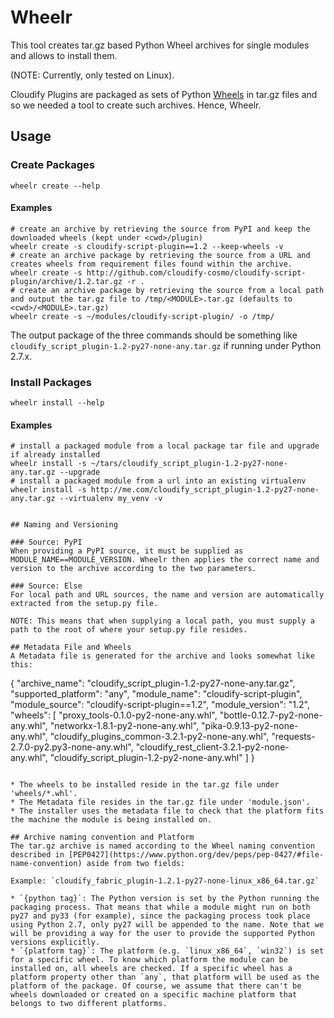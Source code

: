 # Wheelr

This tool creates tar.gz based Python Wheel archives for single modules and allows to install them.

(NOTE: Currently, only tested on Linux).

Cloudify Plugins are packaged as sets of Python [Wheels](https://packaging.python.org/en/latest/distributing.html#wheels) in tar.gz files and so we needed a tool to create such archives. Hence, Wheelr.

## Usage

### Create Packages

```shell
wheelr create --help
```

#### Examples

```shell
# create an archive by retrieving the source from PyPI and keep the downloaded wheels (kept under <cwd>/plugin)
wheelr create -s cloudify-script-plugin==1.2 --keep-wheels -v
# create an archive package by retrieving the source from a URL and creates wheels from requirement files found within the archive.
wheelr create -s http://github.com/cloudify-cosmo/cloudify-script-plugin/archive/1.2.tar.gz -r .
# create an archive package by retrieving the source from a local path and output the tar.gz file to /tmp/<MODULE>.tar.gz (defaults to <cwd>/<MODULE>.tar.gz)
wheelr create -s ~/modules/cloudify-script-plugin/ -o /tmp/
```

The output package of the three commands should be something like `cloudify_script_plugin-1.2-py27-none-any.tar.gz` if running under Python 2.7.x.

### Install Packages

```shell
wheelr install --help
```

#### Examples
```
# install a packaged module from a local package tar file and upgrade if already installed
wheelr install -s ~/tars/cloudify_script_plugin-1.2-py27-none-any.tar.gz --upgrade
# install a packaged module from a url into an existing virtualenv
wheelr install -s http://me.com/cloudify_script_plugin-1.2-py27-none-any.tar.gz --virtualenv my_venv -v


## Naming and Versioning

### Source: PyPI
When providing a PyPI source, it must be supplied as MODULE_NAME==MODULE_VERSION. Wheelr then applies the correct name and version to the archive according to the two parameters.

### Source: Else
For local path and URL sources, the name and version are automatically extracted from the setup.py file.

NOTE: This means that when supplying a local path, you must supply a path to the root of where your setup.py file resides.

## Metadata File and Wheels
A Metadata file is generated for the archive and looks somewhat like this:

```
{
    "archive_name": "cloudify_script_plugin-1.2-py27-none-any.tar.gz",
    "supported_platform": "any",
    "module_name": "cloudify-script-plugin",
    "module_source": "cloudify-script-plugin==1.2",
    "module_version": "1.2",
    "wheels": [
        "proxy_tools-0.1.0-py2-none-any.whl",
        "bottle-0.12.7-py2-none-any.whl",
        "networkx-1.8.1-py2-none-any.whl",
        "pika-0.9.13-py2-none-any.whl",
        "cloudify_plugins_common-3.2.1-py2-none-any.whl",
        "requests-2.7.0-py2.py3-none-any.whl",
        "cloudify_rest_client-3.2.1-py2-none-any.whl",
        "cloudify_script_plugin-1.2-py2-none-any.whl"
    ]
}
```

* The wheels to be installed reside in the tar.gz file under 'wheels/*.whl'.
* The Metadata file resides in the tar.gz file under 'module.json'.
* The installer uses the metadata file to check that the platform fits the machine the module is being installed on.

## Archive naming convention and Platform
The tar.gz archive is named according to the Wheel naming convention described in [PEP0427](https://www.python.org/dev/peps/pep-0427/#file-name-convention) aside from two fields:

Example: `cloudify_fabric_plugin-1.2.1-py27-none-linux_x86_64.tar.gz`

* `{python tag}`: The Python version is set by the Python running the packaging process. That means that while a module might run on both py27 and py33 (for example), since the packaging process took place using Python 2.7, only py27 will be appended to the name. Note that we will be providing a way for the user to provide the supported Python versions explicitly.
* `{platform tag}`: The platform (e.g. `linux_x86_64`, `win32`) is set for a specific wheel. To know which platform the module can be installed on, all wheels are checked. If a specific wheel has a platform property other than `any`, that platform will be used as the platform of the package. Of course, we assume that there can't be wheels downloaded or created on a specific machine platform that belongs to two different platforms.
